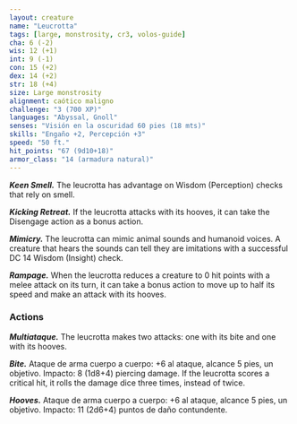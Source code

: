 ```yaml
---
layout: creature
name: "Leucrotta"
tags: [large, monstrosity, cr3, volos-guide]
cha: 6 (-2)
wis: 12 (+1)
int: 9 (-1)
con: 15 (+2)
dex: 14 (+2)
str: 18 (+4)
size: Large monstrosity
alignment: caótico maligno
challenge: "3 (700 XP)"
languages: "Abyssal, Gnoll"
senses: "Visión en la oscuridad 60 pies (18 mts)"
skills: "Engaño +2, Percepción +3"
speed: "50 ft."
hit_points: "67 (9d10+18)"
armor_class: "14 (armadura natural)"
---
```


***Keen Smell.*** The leucrotta has advantage on Wisdom (Perception) checks that rely on smell.

***Kicking Retreat.*** If the leucrotta attacks with its hooves, it can take the Disengage action as a bonus action.

***Mimicry.*** The leucrotta can mimic animal sounds and humanoid voices. A creature that hears the sounds can tell they are imitations with a successful DC 14 Wisdom (Insight) check.

***Rampage.*** When the leucrotta reduces a creature to 0 hit points with a melee attack on its turn, it can take a bonus action to move up to half its speed and make an attack with its hooves.

### Actions

***Multiataque.*** The leucrotta makes two attacks: one with its bite and one with its hooves.

***Bite.*** Ataque de arma cuerpo a cuerpo: +6 al ataque, alcance 5 pies, un objetivo. Impacto: 8 (1d8+4) piercing damage. If the leucrotta scores a critical hit, it rolls the damage dice three times, instead of twice.

***Hooves.*** Ataque de arma cuerpo a cuerpo: +6 al ataque, alcance 5 pies, un objetivo. Impacto: 11 (2d6+4) puntos de daño contundente.